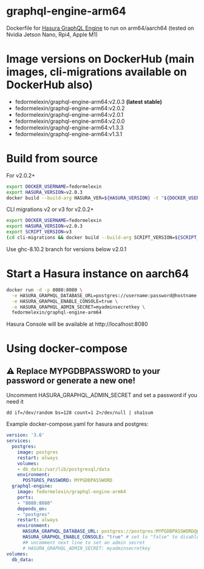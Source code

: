 # graphql-engine-arm64
Dockerfile for [Hasura GraphQL Engine](https://github.com/hasura/graphql-engine) to run on arm64/aarch64 (tested on Nvidia Jetson Nano, Rpi4, Apple M1)

# Image versions on DockerHub (main images, cli-migrations available on DockerHub also)
* fedormelexin/graphql-engine-arm64:v2.0.3 **(latest stable)**
* fedormelexin/graphql-engine-arm64:v2.0.2
* fedormelexin/graphql-engine-arm64:v2.0.1
* fedormelexin/graphql-engine-arm64:v2.0.0
* fedormelexin/graphql-engine-arm64:v1.3.3
* fedormelexin/graphql-engine-arm64:v1.3.1

# Build from source
For v2.0.2+
```bash
export DOCKER_USERNAME=fedormelexin
export HASURA_VERSION=v2.0.3
docker build --build-arg HASURA_VER=${HASURA_VERSION} -t "${DOCKER_USERNAME}/graphql-engine-arm64:${HASURA_VERSION}" .
```
CLI migrations v2 or v3 for v2.0.2+
```bash
export DOCKER_USERNAME=fedormelexin
export HASURA_VERSION=v2.0.3
export SCRIPT_VERSION=v3
(cd cli-migrations && docker build --build-arg SCRIPT_VERSION=${SCRIPT_VERSION} --build-arg SERVER_IMAGE_TAG=${HASURA_VERSION} --build-arg SERVER_IMAGE=${DOCKER_USERNAME}/graphql-engine-arm64  -t "${DOCKER_USERNAME}/graphql-engine-arm64:${HASURA_VERSION}.cli-migrations-${SCRIPT_VERSION}" .)
```
Use ghc-8.10.2 branch for versions below v2.0.1

# Start a Hasura instance on aarch64
```bash
docker run -d -p 8080:8080 \
  -e HASURA_GRAPHQL_DATABASE_URL=postgres://username:password@hostname:port/dbname \
  -e HASURA_GRAPHQL_ENABLE_CONSOLE=true \
  -e HASURA_GRAPHQL_ADMIN_SECRET=myadminsecretkey \
  fedormelexin/graphql-engine-arm64
```

Hasura Console will be available at http://localhost:8080

# Using docker-compose
## :warning: Replace MYPGDBPASSWORD to your password or generate a new one!
Uncomment HASURA_GRAPHQL_ADMIN_SECRET and set a password if you need it
```
dd if=/dev/random bs=128 count=1 2>/dev/null | sha1sum
```
Example docker-compose.yaml for hasura and postgres:
```yaml
version: '3.6'
services:
  postgres:
    image: postgres
    restart: always
    volumes:
    - db_data:/var/lib/postgresql/data
    environment:
      POSTGRES_PASSWORD: MYPGDBPASSWORD 
  graphql-engine:
    image: fedormelexin/graphql-engine-arm64
    ports:
    - "8080:8080"
    depends_on:
    - "postgres"
    restart: always
    environment:
      HASURA_GRAPHQL_DATABASE_URL: postgres://postgres:MYPGDBPASSWORD@postgres:5432/postgres
      HASURA_GRAPHQL_ENABLE_CONSOLE: "true" # set to "false" to disable console
      ## uncomment next line to set an admin secret
      # HASURA_GRAPHQL_ADMIN_SECRET: myadminsecretkey
volumes:
  db_data:
```